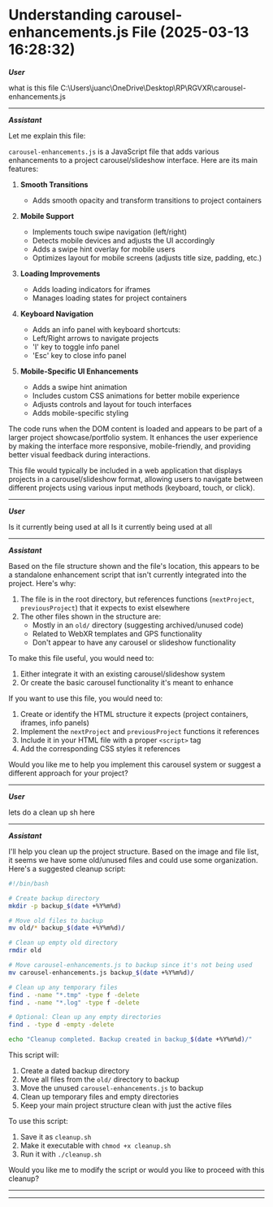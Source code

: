 <!-- Generated by SpecStory -->

# Understanding carousel-enhancements.js File (2025-03-13 16:28:32)

_**User**_

what is this file C:\Users\juanc\OneDrive\Desktop\RP\RGVXR\carousel-enhancements.js

---

_**Assistant**_

Let me explain this file:

`carousel-enhancements.js` is a JavaScript file that adds various enhancements to a project carousel/slideshow interface. Here are its main features:

1. **Smooth Transitions**
   - Adds smooth opacity and transform transitions to project containers

2. **Mobile Support**
   - Implements touch swipe navigation (left/right)
   - Detects mobile devices and adjusts the UI accordingly
   - Adds a swipe hint overlay for mobile users
   - Optimizes layout for mobile screens (adjusts title size, padding, etc.)

3. **Loading Improvements**
   - Adds loading indicators for iframes
   - Manages loading states for project containers

4. **Keyboard Navigation**
   - Adds an info panel with keyboard shortcuts:
   - Left/Right arrows to navigate projects
   - 'I' key to toggle info panel
   - 'Esc' key to close info panel

5. **Mobile-Specific UI Enhancements**
   - Adds a swipe hint animation
   - Includes custom CSS animations for better mobile experience
   - Adjusts controls and layout for touch interfaces
   - Adds mobile-specific styling

The code runs when the DOM content is loaded and appears to be part of a larger project showcase/portfolio system. It enhances the user experience by making the interface more responsive, mobile-friendly, and providing better visual feedback during interactions.

This file would typically be included in a web application that displays projects in a carousel/slideshow format, allowing users to navigate between different projects using various input methods (keyboard, touch, or click).

---

_**User**_

Is it currently being used at all
Is it currently being used at all

---

_**Assistant**_

Based on the file structure shown and the file's location, this appears to be a standalone enhancement script that isn't currently integrated into the project. Here's why:

1. The file is in the root directory, but references functions (`nextProject`, `previousProject`) that it expects to exist elsewhere
2. The other files shown in the structure are:
   - Mostly in an `old/` directory (suggesting archived/unused code)
   - Related to WebXR templates and GPS functionality
   - Don't appear to have any carousel or slideshow functionality

To make this file useful, you would need to:

1. Either integrate it with an existing carousel/slideshow system
2. Or create the basic carousel functionality it's meant to enhance

If you want to use this file, you would need to:
1. Create or identify the HTML structure it expects (project containers, iframes, info panels)
2. Implement the `nextProject` and `previousProject` functions it references
3. Include it in your HTML file with a proper `<script>` tag
4. Add the corresponding CSS styles it references

Would you like me to help you implement this carousel system or suggest a different approach for your project?

---

_**User**_

lets do a clean up sh here

---

_**Assistant**_

I'll help you clean up the project structure. Based on the image and file list, it seems we have some old/unused files and could use some organization. Here's a suggested cleanup script:

```bash:cleanup.sh
#!/bin/bash

# Create backup directory
mkdir -p backup_$(date +%Y%m%d)

# Move old files to backup
mv old/* backup_$(date +%Y%m%d)/

# Clean up empty old directory
rmdir old

# Move carousel-enhancements.js to backup since it's not being used
mv carousel-enhancements.js backup_$(date +%Y%m%d)/

# Clean up any temporary files
find . -name "*.tmp" -type f -delete
find . -name "*.log" -type f -delete

# Optional: Clean up any empty directories
find . -type d -empty -delete

echo "Cleanup completed. Backup created in backup_$(date +%Y%m%d)/"
```

This script will:
1. Create a dated backup directory
2. Move all files from the `old/` directory to backup
3. Move the unused `carousel-enhancements.js` to backup
4. Clean up temporary files and empty directories
5. Keep your main project structure clean with just the active files

To use this script:
1. Save it as `cleanup.sh`
2. Make it executable with `chmod +x cleanup.sh`
3. Run it with `./cleanup.sh`

Would you like me to modify the script or would you like to proceed with this cleanup?

---



---

